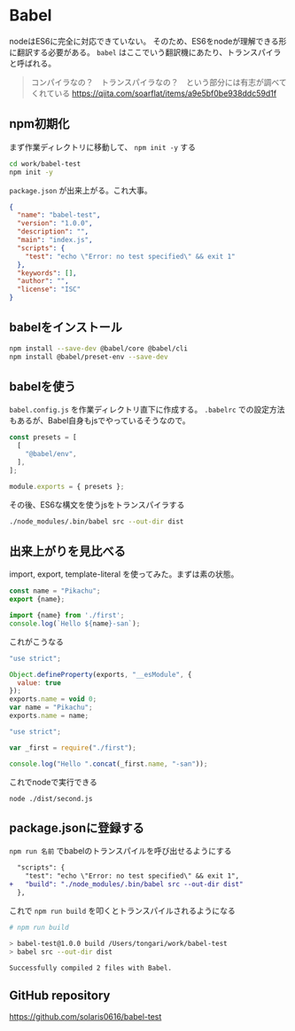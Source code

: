 # Babel

nodeはES6に完全に対応できていない。
そのため、ES6をnodeが理解できる形に翻訳する必要がある。
`babel` はここでいう翻訳機にあたり、トランスパイラと呼ばれる。

> コンパイラなの？　トランスパイラなの？　という部分には有志が調べてくれている
> https://qiita.com/soarflat/items/a9e5bf0be938ddc59d1f

## npm初期化

まず作業ディレクトリに移動して、 `npm init -y` する

```bash
cd work/babel-test
npm init -y
```

`package.json` が出来上がる。これ大事。

```json
{
  "name": "babel-test",
  "version": "1.0.0",
  "description": "",
  "main": "index.js",
  "scripts": {
    "test": "echo \"Error: no test specified\" && exit 1"
  },
  "keywords": [],
  "author": "",
  "license": "ISC"
}
```

## babelをインストール

```bash
npm install --save-dev @babel/core @babel/cli
npm install @babel/preset-env --save-dev
```

## babelを使う

`babel.config.js` を作業ディレクトリ直下に作成する。
`.babelrc` での設定方法もあるが、Babel自身もjsでやっているそうなので。

```js
const presets = [
  [
    "@babel/env",
  ],
];

module.exports = { presets };
```

その後、ES6な構文を使うjsをトランスパイラする

```bash
./node_modules/.bin/babel src --out-dir dist
```

## 出来上がりを見比べる

import, export, template-literal を使ってみた。まずは素の状態。

```js
const name = "Pikachu";
export {name};
```

```js
import {name} from './first';
console.log(`Hello ${name}-san`);
```

これがこうなる

```js
"use strict";

Object.defineProperty(exports, "__esModule", {
  value: true
});
exports.name = void 0;
var name = "Pikachu";
exports.name = name;
```

```js
"use strict";

var _first = require("./first");

console.log("Hello ".concat(_first.name, "-san"));
```

これでnodeで実行できる

```
node ./dist/second.js
```

## package.jsonに登録する

`npm run 名前` でbabelのトランスパイルを呼び出せるようにする

```diff
  "scripts": {
    "test": "echo \"Error: no test specified\" && exit 1",
+   "build": "./node_modules/.bin/babel src --out-dir dist"
  },
```

これで `npm run build` を叩くとトランスパイルされるようになる

```bash
# npm run build

> babel-test@1.0.0 build /Users/tongari/work/babel-test
> babel src --out-dir dist

Successfully compiled 2 files with Babel.
```

## GitHub repository

https://github.com/solaris0616/babel-test
